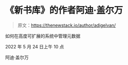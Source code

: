 # 《新书库》的作者阿迪·盖尔万

> 原文：<https://thenewstack.io/author/adigelvan/>

如何在高度可扩展的系统中管理元数据

2022 年 5 月 24 日上午 10 点

阿迪·盖尔万